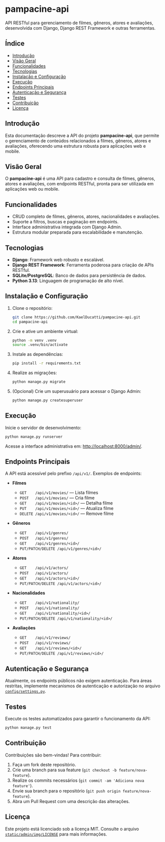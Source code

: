 # pampacine-api

API RESTful para gerenciamento de filmes, gêneros, atores e avaliações, desenvolvida com Django, Django REST Framework e outras ferramentas.

## Índice

- [Introdução](#introdução)
- [Visão Geral](#visão-geral)
- [Funcionalidades](#funcionalidades)
- [Tecnologias](#tecnologias)
- [Instalação e Configuração](#instalação-e-configuração)
- [Execução](#execução)
- [Endpoints Principais](#endpoints-principais)
- [Autenticação e Segurança](#autenticação-e-segurança)
- [Testes](#testes)
- [Contribuição](#contribuição)
- [Licença](#licença)

## Introdução

Esta documentação descreve a API do projeto **pampacine-api**, que permite o gerenciamento de conteúdos relacionados a filmes, gêneros, atores e avaliações, oferecendo uma estrutura robusta para aplicações web e mobile.

## Visão Geral

O **pampacine-api** é uma API para cadastro e consulta de filmes, gêneros, atores e avaliações, com endpoints RESTful, pronta para ser utilizada em aplicações web ou mobile.

## Funcionalidades

- CRUD completo de filmes, gêneros, atores, nacionalidades e avaliações.
- Suporte a filtros, buscas e paginação em endpoints.
- Interface administrativa integrada com Django Admin.
- Estrutura modular preparada para escalabilidade e manutenção.

## Tecnologias

- **Django**: Framework web robusto e escalável.
- **Django REST Framework**: Ferramenta poderosa para criação de APIs RESTful.
- **SQLite/PostgreSQL**: Banco de dados para persistência de dados.
- **Python 3.13**: Linguagem de programação de alto nível.

## Instalação e Configuração

1. Clone o repositório:
    ```sh
    git clone https://github.com/KaelDucatti/pampacine-api.git
    cd pampacine-api
    ```

2. Crie e ative um ambiente virtual:
    ```sh
    python -m venv .venv
    source .venv/bin/activate
    ```

3. Instale as dependências:
    ```sh
    pip install -r requirements.txt
    ```

4. Realize as migrações:
    ```sh
    python manage.py migrate
    ```

5. (Opcional) Crie um superusuário para acessar o Django Admin:
    ```sh
    python manage.py createsuperuser
    ```

## Execução

Inicie o servidor de desenvolvimento:
```sh
python manage.py runserver
```
Acesse a interface administrativa em: [http://localhost:8000/admin/](http://localhost:8000/admin/).

## Endpoints Principais

A API está acessível pelo prefixo `/api/v1/`. Exemplos de endpoints:

- **Filmes**
    - `GET    /api/v1/movies/` — Lista filmes
    - `POST   /api/v1/movies/` — Cria filme
    - `GET    /api/v1/movies/<id>/` — Detalha filme
    - `PUT    /api/v1/movies/<id>/` — Atualiza filme
    - `DELETE /api/v1/movies/<id>/` — Remove filme

- **Gêneros**
    - `GET    /api/v1/genres/`
    - `POST   /api/v1/genres/`
    - `GET    /api/v1/genres/<id>/`
    - `PUT/PATCH/DELETE /api/v1/genres/<id>/`

- **Atores**
    - `GET    /api/v1/actors/`
    - `POST   /api/v1/actors/`
    - `GET    /api/v1/actors/<id>/`
    - `PUT/PATCH/DELETE /api/v1/actors/<id>/`

- **Nacionalidades**
    - `GET    /api/v1/nationality/`
    - `POST   /api/v1/nationality/`
    - `GET    /api/v1/nationality/<id>/`
    - `PUT/PATCH/DELETE /api/v1/nationality/<id>/`

- **Avaliações**
    - `GET    /api/v1/reviews/`
    - `POST   /api/v1/reviews/`
    - `GET    /api/v1/reviews/<id>/`
    - `PUT/PATCH/DELETE /api/v1/reviews/<id>/`

## Autenticação e Segurança

Atualmente, os endpoints públicos não exigem autenticação. Para áreas restritas, implemente mecanismos de autenticação e autorização no arquivo [`config/settings.py`](config/settings.py).

## Testes

Execute os testes automatizados para garantir o funcionamento da API:
```sh
python manage.py test
```

## Contribuição

Contribuições são bem-vindas! Para contribuir:
1. Faça um fork deste repositório.
2. Crie uma branch para sua feature (`git checkout -b feature/nova-feature`).
3. Realize os commits necessários (`git commit -am 'Adiciona nova feature'`).
4. Envie sua branch para o repositório (`git push origin feature/nova-feature`).
5. Abra um Pull Request com uma descrição das alterações.

## Licença

Este projeto está licenciado sob a licença MIT. Consulte o arquivo [`static/admin/img/LICENSE`](static/admin/img/LICENSE) para mais informações.
